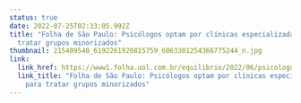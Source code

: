```yaml
---
status: true
date: 2022-07-25T02:33:05.992Z
title: "Folha de São Paulo: Psicólogos optam por clínicas especializadas para
  tratar grupos minorizados"
thumbnail: 215409540_6192261920815759_6063301254366775244_n.jpg
link:
  link_href: https://www1.folha.uol.com.br/equilibrio/2022/06/psicologos-optam-por-clinicas-especializadas-para-tratar-grupos-minorizados.shtml
  link_title: "Folha de São Paulo: Psicólogos optam por clínicas especializadas
    para tratar grupos minorizados"
---
```

